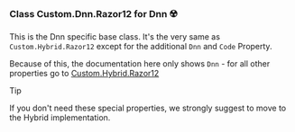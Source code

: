 ﻿---
uid: Custom.Dnn.Razor12
summary: Base Class for Dynamic CSharp Classes in Dnn
---

### Class Custom.Dnn.Razor12 for Dnn ☢️

This is the Dnn specific base class. It's the very same as `Custom.Hybrid.Razor12` except for the additional `Dnn` and `Code` Property. 

Because of this, the documentation here only shows `Dnn` - for all other properties go to [Custom.Hybrid.Razor12](xref:Custom.Hybrid.Razor12)

> [!TIP]
> If you don't need these special properties, we strongly suggest to move to the Hybrid implementation.